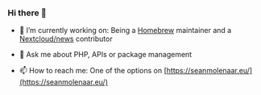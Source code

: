 ### Hi there 👋


- 🔭 I’m currently working on:
Being a [Homebrew](https://github.com/homebrew/) maintainer and a [Nextcloud/news](https://github.com/nextcloud/news/) contributor

- 💬 Ask me about
PHP, APIs or package management

- 📫 How to reach me:
One of the options on [https://seanmolenaar.eu/](https://seanmolenaar.eu/)
